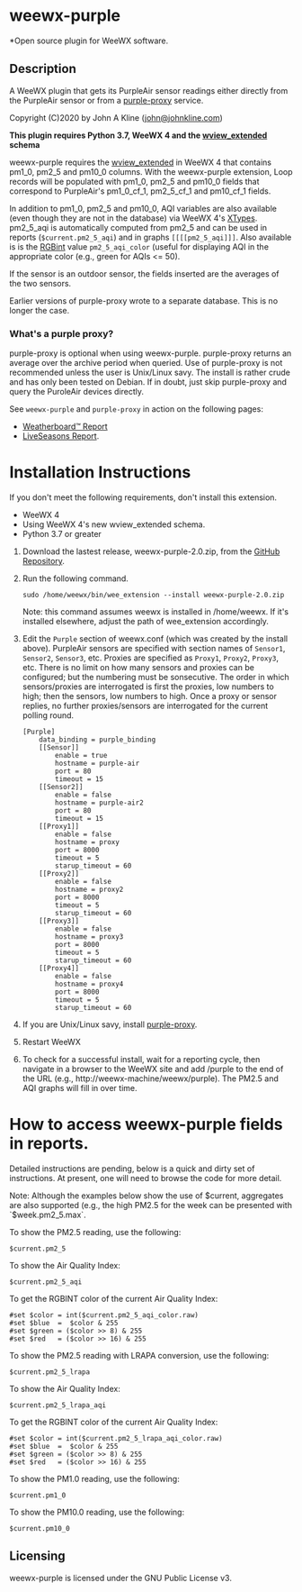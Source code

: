 # weewx-purple
*Open source plugin for WeeWX software.

## Description

A WeeWX plugin that gets its PurpleAir sensor readings either directly
from the PurpleAir sensor or from a
[purple-proxy](https://github.com/chaunceygardiner/weewx-purple) service.

Copyright (C)2020 by John A Kline (john@johnkline.com)

**This plugin requires Python 3.7, WeeWX 4 and the
[wview_extended](https://github.com/weewx/weewx/blob/master/bin/schemas/wview_extended.py)
schema**

weewx-purple requires the
[wview_extended](https://github.com/weewx/weewx/blob/master/bin/schemas/wview_extended.py)
in WeeWX 4 that contains pm1_0, pm2_5 and pm10_0 columns.  With the weewx-purple
extension, Loop records will be populated with pm1_0, pm2_5 and pm10_0 fields that
correspond to PurpleAir's pm1_0_cf_1, pm2_5_cf_1 and pm10_cf_1 fields.

In addition to pm1_0, pm2_5 and pm10_0, AQI variables are also available
(even though they are not in the database) via WeeWX 4's
[XTypes](https://github.com/weewx/weewx/wiki/WeeWX-V4-user-defined-types).
pm2_5_aqi is automatically computed from pm2_5 and can be used in reports
(`$current.pm2_5_aqi`) and in graphs `[[[[pm2_5_aqi]]]`.  Also available is
is the [RGBint](https://www.shodor.org/stella2java/rgbint.html) value
`pm2_5_aqi_color` (useful for displaying AQI in the appropriate color
(e.g., green for AQIs <= 50).

If the sensor is an outdoor sensor, the fields inserted are the averages
of the two sensors.

Earlier versions of purple-proxy wrote to a separate database.  This is no
longer the case.

### What's a purple proxy?

purple-proxy is optional when using weewx-purple.  purple-proxy
returns an average over the archive period when queried.  Use of purple-proxy
is not recommended unless the user is Unix/Linux savy.  The install is
rather crude and has only been tested on Debian.  If in doubt, just skip
purple-proxy and query the PuroleAir devices directly.

See `weewx-purple` and `purple-proxy` in action on the following pages:
* [Weatherboard&trade; Report](https://www.paloaltoweather.com/weatherboard/)
* [LiveSeasons Report](https://www.paloaltoweather.com/index.html).

# Installation Instructions

If you don't meet the following requirements, don't install this extension.
  * WeeWX 4
  * Using WeeWX 4's new wview_extended schema.
  * Python 3.7 or greater

1. Download the lastest release, weewx-purple-2.0.zip, from the
   [GitHub Repository](https://github.com/chaunceygardiner/weewx-purple).

1. Run the following command.

   `sudo /home/weewx/bin/wee_extension --install weewx-purple-2.0.zip`

   Note: this command assumes weewx is installed in /home/weewx.  If it's installed
   elsewhere, adjust the path of wee_extension accordingly.

1. Edit the `Purple` section of weewx.conf (which was created by the install
   above).  PurpleAir sensors are specified with section names of `Sensor1`,
   `Sensor2`, `Sensor3`, etc.  Proxies are specified as `Proxy1`, `Proxy2`,
   `Proxy3`, etc.  There is no limit on how many sensors and proxies can
   be configured; but the numbering must be sonsecutive.  The order in which
   sensors/proxies are interrogated is first the proxies, low numbers to high;
   then the sensors, low numbers to high.  Once a proxy or sensor replies,
   no further proxies/sensors are interrogated for the current polling round.

   ```
   [Purple]
       data_binding = purple_binding
       [[Sensor]]
           enable = true
           hostname = purple-air
           port = 80
           timeout = 15
       [[Sensor2]]
           enable = false
           hostname = purple-air2
           port = 80
           timeout = 15
       [[Proxy1]]
           enable = false
           hostname = proxy
           port = 8000
           timeout = 5
           starup_timeout = 60
       [[Proxy2]]
           enable = false
           hostname = proxy2
           port = 8000
           timeout = 5
           starup_timeout = 60
       [[Proxy3]]
           enable = false
           hostname = proxy3
           port = 8000
           timeout = 5
           starup_timeout = 60
       [[Proxy4]]
           enable = false
           hostname = proxy4
           port = 8000
           timeout = 5
           starup_timeout = 60
   ```

1. If you are Unix/Linux savy, install
   [purple-proxy](https://github.com/chaunceygardiner/purple-proxy).

1. Restart WeeWX

1. To check for a successful install, wait for a reporting cycle, then
   navigate in a browser to the WeeWX site and add /purple to the end
   of the URL (e.g., http://weewx-machine/weewx/purple).
   The PM2.5 and AQI graphs will fill in over time.

# How to access weewx-purple fields in reports.

Detailed instructions are pending, below is a quick and dirty set of instructions.
At present, one will need to browse the code for more detail.

Note: Although the examples below show the use of $current, aggregates are also
supported (e.g., the high PM2.5 for the week can be presented with `$week.pm2_5.max`.

To show the PM2.5 reading, use the following:
```
$current.pm2_5
```

To show the Air Quality Index:
```
$current.pm2_5_aqi
```

To get the RGBINT color of the current Air Quality Index:
```
#set $color = int($current.pm2_5_aqi_color.raw)
#set $blue  =  $color & 255
#set $green = ($color >> 8) & 255
#set $red   = ($color >> 16) & 255
```

To show the PM2.5 reading with LRAPA conversion, use the following:
```
$current.pm2_5_lrapa
```

To show the Air Quality Index:
```
$current.pm2_5_lrapa_aqi
```

To get the RGBINT color of the current Air Quality Index:
```
#set $color = int($current.pm2_5_lrapa_aqi_color.raw)
#set $blue  =  $color & 255
#set $green = ($color >> 8) & 255
#set $red   = ($color >> 16) & 255
```

To show the PM1.0 reading, use the following:
```
$current.pm1_0
```

To show the PM10.0 reading, use the following:
```
$current.pm10_0
```

## Licensing

weewx-purple is licensed under the GNU Public License v3.
